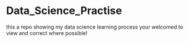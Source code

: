 # Data_Science_Practise
this a  repo showing my data science learning process your welcomed to view and correct where possible!
